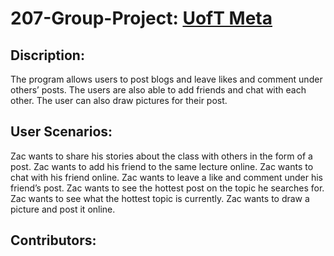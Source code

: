 # 207-Group-Project: [UofT Meta](https://uoftmeta.ca)

## Discription:

The program allows users to post blogs and leave likes and comment under others’ posts. The users are also able to add friends and chat with each other. The user can also draw pictures for their post.

## User Scenarios:

Zac wants to share his stories about the class with others in the form of a post.
Zac wants to add his friend to the same lecture online.
Zac wants to chat with his friend online.
Zac wants to leave a like and comment under his friend’s post.
Zac wants to see the hottest post on the topic he searches for.
Zac wants to see what the hottest topic is currently.
Zac wants to draw a picture and post it online.

## Contributors:

